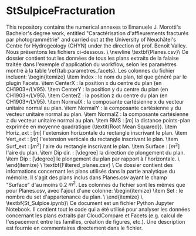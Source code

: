 # StSulpiceFracturation
This repository contains the numerical annexes to Emanuele J. Morotti's Bachelor's degree work, entitled "Caractérisation d'affleurements fracturés par photogrammétrie" and carried out at the University of Neuchâtel's Centre for Hydrogeology (CHYN) under the direction of prof. Benoît Valley.
Nous présentons les fichiers ci-dessous. \\
\newline
\textbf{Planes.csv}\\
Ce dossier contient tout les données de tous les plans extraits de la falaise traitée dans l'exemple d'application du workflow, selon les paramètres montré à la table \ref{tab:parametres_facets}. Les colonnes du fichier incluent:
\begin{itemize}
    \item Index : le nom du plan, tel que généré par le plugin Facets.
    \item CenterX : la position x du centre du plan (en CH1903+/LV95).
    \item CenterY : la position y du centre du plan (en CH1903+/LV95).
    \item CenterZ : la position z du centre du plan (en CH1903+/LV95).
    \item NormalX : la composante cartésienne x du vecteur unitaire normal au plan.
    \item NormalY : la composante cartésienne y du vecteur unitaire normal au plan.
    \item NormalZ : la composante cartésienne z du vecteur unitaire normal au plan.
    \item RMS : [$m$] la distance points-plan exprimée en moyenne quadratique (\textit{Root Mean Squared}).
    \item Horiz\_ext : [$m$] l'extension horizontale du rectangle inscrivant le plan.
    \item Vert\_ext : [$m$] l'extension verticale du rectangle inscrivant le plan.
    \item Surf\_ext : [$m^2$] l'aire du rectangle inscrivant le plan.
    \item Surface : [$m^2$] l'aire du plan.
    \item Dip dir. : [\degree] la direction de plongement du plan.
    \item Dip : [\degree] le plongement du plan par rapport à l'horizontale. \\
\end{itemize} 
\\
\textbf{Filtered\_planes.csv} \\
Ce dossier contient des informations concernant les plans utilisés dans la partie analytique du mémoire. Il s'agit des plans inclus dans Planes.csv ayant le champ "Surface" d'au moins 0.2 $m^2$. Les colonnes du fichier sont les mêmes que pour Planes.csv, avec l'ajout d'une colonne:
\begin{itemize}
    \item Set : le nombre du set d'appartenance du plan. \\
\end{itemize}
\\
\textbf{St\_Sulpice.ipynb}\\
Ce document est un fichier Python Jupyter Notebook. Il contient tout le code qui a été utilisé pour analyser les données concernant les plans extraits par CloudCompare et Facets (e.g. calcul de l'espacement entre les familles, création de figures, etc.). Une description est fournie en commentaires directement dans le fichier.
